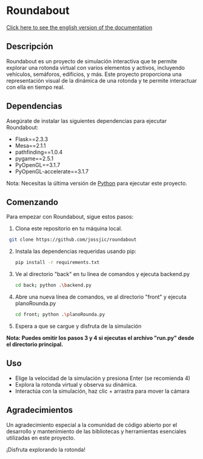# Roundabout
[Click here to see the english version of the documentation](readme.md)
## Descripción

Roundabout es un proyecto de simulación interactiva que te permite explorar una rotonda virtual con varios elementos y activos, incluyendo vehículos, semáforos, edificios, y más. Este proyecto proporciona una representación visual de la dinámica de una rotonda y te permite interactuar con ella en tiempo real.

## Dependencias

Asegúrate de instalar las siguientes dependencias para ejecutar Roundabout:

- Flask==2.3.3
- Mesa==2.1.1
- pathfinding==1.0.4
- pygame==2.5.1
- PyOpenGL==3.1.7
- PyOpenGL-accelerate==3.1.7

Nota: Necesitas la última versión de [Python](https://www.python.org/) para ejecutar este proyecto.

## Comenzando

Para empezar con Roundabout, sigue estos pasos:

1. Clona este repositorio en tu máquina local.

```bash
 git clone https://github.com/jossjic/roundabout
```

2. Instala las dependencias requeridas usando pip:

   ```bash
   pip install -r requirements.txt
   ```

3. Ve al directorio "back" en tu línea de comandos y ejecuta backend.py

   ```bash
   cd back; python .\backend.py
   ```

4. Abre una nueva línea de comandos, ve al directorio "front" y ejecuta planoRounda.py
   ```bash
   cd front; python .\planoRounda.py
   ```
5. Espera a que se cargue y disfruta de la simulación

**Nota: Puedes omitir los pasos 3 y 4 si ejecutas el archivo "run.py" desde el directorio principal.**

## Uso

- Elige la velocidad de la simulación y presiona Enter (se recomienda 4)
- Explora la rotonda virtual y observa su dinámica.
- Interactúa con la simulación, haz clic + arrastra para mover la cámara

## Agradecimientos

Un agradecimiento especial a la comunidad de código abierto por el desarrollo y mantenimiento de las bibliotecas y herramientas esenciales utilizadas en este proyecto.

¡Disfruta explorando la rotonda!
